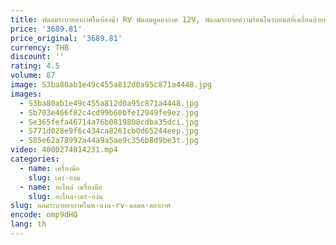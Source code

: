 ```yaml
---
title: พัดลมระบายอากาศในห้องน้ํา RV พัดลมดูดอากาศ 12V, พัดลมระบายความร้อนในรถยนต์ที่เคลื่อนย้ายของรถพ่วง, ลมเข้าและออกสองทางพร้อมไฟ
price: '3689.81'
price_original: '3689.81'
currency: THB
discount: ''
rating: 4.5
volume: 87
image: S3ba80ab1e49c455a812d0a95c871a4448.jpg
images:
  - S3ba80ab1e49c455a812d0a95c871a4448.jpg
  - Sb703e466f82c4cd99b60bfe12949fe9ez.jpg
  - Se365fefa46714a76b0819808cdba35dci.jpg
  - S771d028e9f6c434ca8261cb0d65244eep.jpg
  - S85e62a78992a44a9a5ae9c356b8d9be3t.jpg
video: 4000274814231.mp4
categories:
  - name: เครื่องมือ
    slug: เคร-องม
  - name: อะไหล่ เครื่องมือ
    slug: อะไหล-เคร-องม
slug: ดลมระบายอากาศในห-องน-rv-ดลมด-ดอากาศ
encode: omp9dHQ
lang: th
---
```

  